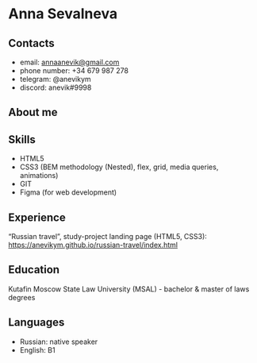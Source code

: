 
# **Anna Sevalneva**

## **Contacts**

* email: annaanevik@gmail.com
* phone number: +34 679 987 278
* telegram: @anevikym
* discord: anevik#9998

## **About me**



## **Skills**

* HTML5
* CSS3 (BEM methodology (Nested), flex, grid, media queries, animations)
* GIT
* Figma (for web development) 

## **Experience**

“Russian travel”, study-project landing page (HTML5, CSS3): 
https://anevikym.github.io/russian-travel/index.html


## **Education**

Kutafin Moscow State Law University (MSAL) - bachelor & master of laws degrees


## **Languages**

* Russian: native speaker
* English: B1
